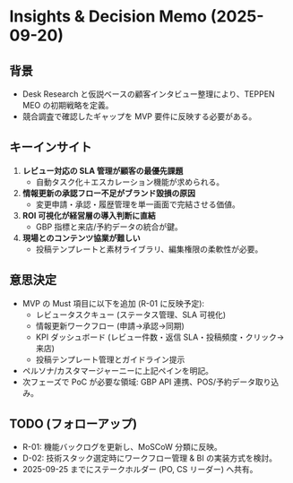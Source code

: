 # Insights & Decision Memo (2025-09-20)

## 背景
- Desk Research と仮説ベースの顧客インタビュー整理により、TEPPEN MEO の初期戦略を定義。
- 競合調査で確認したギャップを MVP 要件に反映する必要がある。

## キーインサイト
1. **レビュー対応の SLA 管理が顧客の最優先課題**
   - 自動タスク化＋エスカレーション機能が求められる。
2. **情報更新の承認フロー不足がブランド毀損の原因**
   - 変更申請・承認・履歴管理を単一画面で完結させる価値。
3. **ROI 可視化が経営層の導入判断に直結**
   - GBP 指標と来店/予約データの統合が鍵。
4. **現場とのコンテンツ協業が難しい**
   - 投稿テンプレートと素材ライブラリ、編集権限の柔軟性が必要。

## 意思決定
- MVP の Must 項目に以下を追加 (R-01 に反映予定):
  - レビュータスクキュー (ステータス管理、SLA 可視化)
  - 情報更新ワークフロー (申請→承認→同期)
  - KPI ダッシュボード (レビュー件数・返信 SLA・投稿頻度・クリック→来店)
  - 投稿テンプレート管理とガイドライン提示
- ペルソナ/カスタマージャーニーに上記ペインを明記。
- 次フェーズで PoC が必要な領域: GBP API 連携、POS/予約データ取り込み。

## TODO (フォローアップ)
- R-01: 機能バックログを更新し、MoSCoW 分類に反映。
- D-02: 技術スタック選定時にワークフロー管理 & BI の実装方式を検討。
- 2025-09-25 までにステークホルダー (PO, CS リーダー) へ共有。
